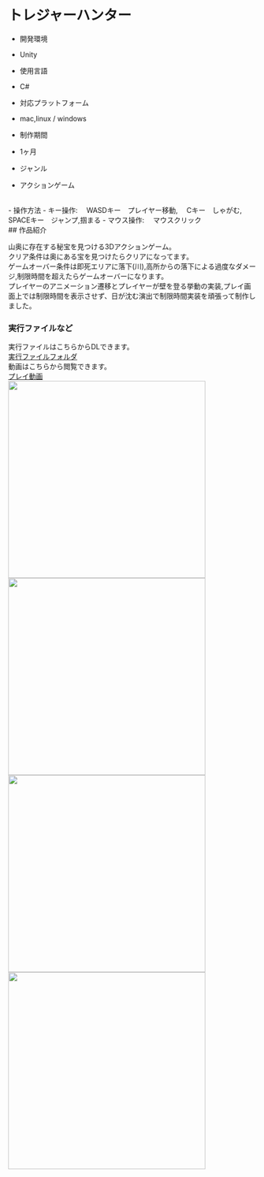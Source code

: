 # トレジャーハンター
- 開発環境
 - Unity    
                                          
- 使用言語 
 - C#  
                                          
- 対応プラットフォーム 
 - mac,linux / windows  
  
- 制作期間 
 - 1ヶ月  
                                      
- ジャンル 
 - アクションゲーム
<br> 
- 操作方法
   - キー操作:　  WASDキー　プレイヤー移動, 　Cキー　しゃがむ,　SPACEキー　ジャンプ,掴まる
   - マウス操作:　 マウスクリック
   <br>
## 作品紹介  

山奥に存在する秘宝を見つける3Dアクションゲーム。  
クリア条件は奥にある宝を見つけたらクリアになってます。  
ゲームオーバー条件は即死エリアに落下(川),高所からの落下による過度なダメージ,制限時間を超えたらゲームオーバーになります。  
プレイヤーのアニメーション遷移とプレイヤーが壁を登る挙動の実装,プレイ画面上では制限時間を表示させず、日が沈む演出で制限時間実装を頑張って制作しました。  
### 実行ファイルなど
実行ファイルはこちらからDLできます。<br>
[実行ファイルフォルダ](https://drive.google.com/drive/folders/1Ch30dWgQWaB6tzLIcA8MOA_afOIEjj5m?usp=sharing)
<br>
動画はこちらから閲覧できます。
<br>
[プレイ動画](https://youtube.com/playlist?list=PL4mk8sDbTnfGBu5yQ2egvxjcBV2cM0Psi)
<br>
<img width="400" src="https://user-images.githubusercontent.com/71370181/111797792-ce60df00-890c-11eb-85b2-bf50f2a1a0ef.png">
<img width="400" src="https://user-images.githubusercontent.com/71370181/111797748-c6a13a80-890c-11eb-9e40-0599a1d3ac93.png">
<img width="400" src="https://user-images.githubusercontent.com/71370181/111797805-d15bcf80-890c-11eb-8fb6-ee7bf8d19540.png">
<img width="400" src="https://user-images.githubusercontent.com/71370181/111797836-d7ea4700-890c-11eb-8594-556863f77c2f.png">
